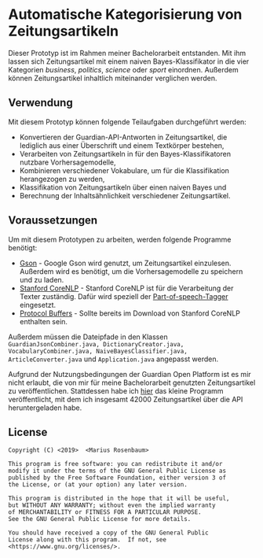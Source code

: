 # Automatische Kategorisierung von Zeitungsartikeln

Dieser Prototyp ist im Rahmen meiner Bachelorarbeit entstanden. Mit ihm lassen sich Zeitungsartikel mit einem naiven Bayes-Klassifikator in die vier Kategorien *business*, *politics*, *science* oder *sport* einordnen. Außerdem können Zeitungsartikel inhaltlich miteinander verglichen werden.

## Verwendung
Mit diesem Prototyp können folgende Teilaufgaben durchgeführt werden:

* Konvertieren der Guardian-API-Antworten in Zeitungsartikel, die lediglich aus einer Überschrift und einem Textkörper bestehen,
* Verarbeiten von Zeitungsartikeln in für den Bayes-Klassifikatoren nutzbare Vorhersagemodelle,
* Kombinieren verschiedener Vokabulare, um für die Klassifikation herangezogen zu werden,
* Klassifikation von Zeitungsartikeln über einen naiven Bayes und
* Berechnung der Inhaltsähnlichkeit verschiedener Zeitungsartikel.

## Voraussetzungen
Um mit diesem Prototypen zu arbeiten, werden folgende Programme benötigt:

* [Gson](https://github.com/google/gson) - Google Gson wird genutzt, um Zeitungsartikel einzulesen. Außerdem wird es benötigt, um die Vorhersagemodelle zu speichern und zu laden.
* [Stanford CoreNLP](https://stanfordnlp.github.io/CoreNLP/index.html) - Stanford CoreNLP ist für die Verarbeitung der Texter zuständig. Dafür wird speziell der [Part-of-speech-Tagger](https://nlp.stanford.edu/software/tagger.html) eingesetzt.
* [Protocol Buffers](https://developers.google.com/protocol-buffers/) - Sollte bereits im Download von Stanford CoreNLP enthalten sein.

Außerdem müssen die Dateipfade in den Klassen ```GuardianJsonCombiner.java, DictionaryCreator.java, VocabularyCombiner.java, NaiveBayesClassifier.java, ArticleConverter.java``` und ```Application.java``` angepasst werden.

Aufgrund der Nutzungsbedingungen der Guardian Open Platform ist es mir nicht erlaubt, die von mir für meine Bachelorarbeit genutzten Zeitungsartikel zu veröffentlichen. Stattdessen habe ich [hier](https://github.com/Xianahru/guardian-api-reader) das kleine Programm veröffentlicht, mit dem ich insgesamt 42000 Zeitungsartikel über die API heruntergeladen habe.

## License
```
Copyright (C) <2019>  <Marius Rosenbaum>

This program is free software: you can redistribute it and/or
modify it under the terms of the GNU General Public License as
published by the Free Software Foundation, either version 3 of
the License, or (at your option) any later version.

This program is distributed in the hope that it will be useful,
but WITHOUT ANY WARRANTY; without even the implied warranty 
of MERCHANTABILITY or FITNESS FOR A PARTICULAR PURPOSE.
See the GNU General Public License for more details.

You should have received a copy of the GNU General Public 
License along with this program.  If not, see
<https://www.gnu.org/licenses/>.

```
